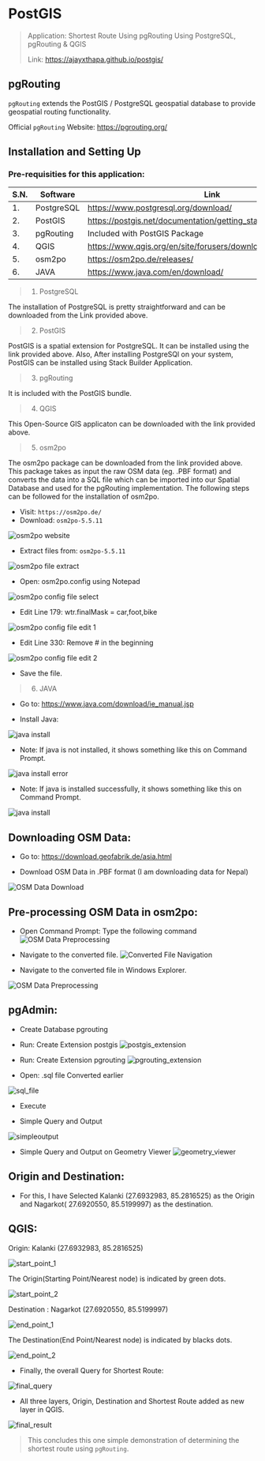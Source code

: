 # PostGIS
> Application: Shortest Route Using pgRouting Using PostgreSQL, pgRouting & QGIS
> 
> Link: https://ajayxthapa.github.io/postgis/

## pgRouting

`pgRouting` extends the PostGIS / PostgreSQL geospatial database to provide geospatial routing functionality. 

Official `pgRouting` Website: https://pgrouting.org/


## Installation and Setting Up 
### Pre-requisities for this application:

| S.N. | Software   | Link |
| ---- | ---------- | ----- |
| 1.   | PostgreSQL | https://www.postgresql.org/download/ |
| 2.   | PostGIS    | https://postgis.net/documentation/getting_started/install_windows/|
| 3.   | pgRouting  | Included with PostGIS Package      |
| 4.   |QGIS        | https://www.qgis.org/en/site/forusers/download.html   |
| 5.   |osm2po      | https://osm2po.de/releases/    |
| 6.   |JAVA        | https://www.java.com/en/download/    |

> 1. PostgreSQL

The installation of PostgreSQL is pretty straightforward and can be downloaded from the Link provided above.

> 2. PostGIS

PostGIS is a spatial extension for PostgreSQL. It can be installed using the link provided above. Also, After installing PostgreSQl on your system, PostGIS can be installed using Stack Builder Application.

> 3. pgRouting

It is included with the PostGIS bundle.

> 4. QGIS

This Open-Source GIS applicaton can be downloaded with the link provided above.

> 5. osm2po

The osm2po package can be downloaded from the link provided above. This package takes as input the raw OSM data (eg. .PBF format) and converts the data into a SQL file which can be imported into our Spatial Database and used for the pgRouting implementation. The following steps can be followed for the installation of osm2po.  
* Visit: `https://osm2po.de/`
* Download: `osm2po-5.5.11`  

![osm2po website](/images/osm2po_website.png "osm2po Website")

* Extract files from: `osm2po-5.5.11`

![osm2po file extract](/images/osm2po_windowsexplorer.png "osm2po Website")

* Open: osm2po.config using Notepad  

![osm2po config file select](/images/osm2po_configfileselect.png "osm2po Website")

* Edit Line 179: wtr.finalMask = car,foot,bike  

![osm2po config file edit 1](/images/osm2po_configfileedit1.png "osm2po Website")

* Edit Line 330: Remove # in the beginning  

![osm2po config file edit 2](/images/osm2po_configfileedit2.png "osm2po Website")

* Save the file.

> 6. JAVA  

* Go to: https://www.java.com/download/ie_manual.jsp  

* Install Java:  

![java install](/images/java_install.png "java install")
 
* Note: If java is not installed, it shows something like this on Command Prompt.  

![java install error](/images/java_notinstallederror.png "java install")

* Note: If java is installed successfully, it shows something like this on Command Prompt.

![java install](/images/java_installationsuccessful.png "java install")


## Downloading OSM Data:  
* Go to: https://download.geofabrik.de/asia.html  

* Download OSM Data in .PBF format (I am downloading data for Nepal)  

![OSM Data Download](/images/osm_datadownload.png "OSM Data Download")

## Pre-processing OSM Data in osm2po:  
* Open Command Prompt: Type the following command
![OSM Data Preprocessing](/images/osm2po_preprocessing.png "OSM Data Preprocessing")

* Navigate to the converted file.
![Converted File Navigation](/images/converted_file_command_prompt.png "Converted File Navigation")

* Navigate to the converted file in Windows Explorer.

![OSM Data Preprocessing](/images/converted_file_windows_explorer.png "OSM Data Preprocessing")

## pgAdmin:  

* Create Database pgrouting

* Run: Create Extension postgis
![postgis_extension](/images/postgis_extension.png "postgis_extension")

* Run: Create Extension pgrouting
![pgrouting_extension](/images/pgrouting_extension.png "pgrouting_extension")

* Open: .sql file Converted earlier

![sql_file](/images/sql_file.png "sql_file")

* Execute

* Simple Query and Output  

![simpleoutput](/images/simpleoutput.png "simpleoutput")

* Simple Query and Output on Geometry Viewer
![geometry_viewer](/images/geometry_viewer.png "geometry_viewer")

## Origin and Destination:
+ For this, I have Selected Kalanki (27.6932983, 85.2816525) as the Origin and Nagarkot( 27.6920550, 85.5199997) as the destination.

## QGIS:

Origin: Kalanki (27.6932983, 85.2816525) 

![start_point_1](/images/start_point_1.png "start_point_1")

The Origin(Starting Point/Nearest node) is indicated by green dots.

![start_point_2](/images/start_point_2.png "start_point_2")

Destination : Nagarkot (27.6920550, 85.5199997)

![end_point_1](/images/end_point_1.png "end_point_1")

The Destination(End Point/Nearest node) is indicated by blacks dots.

![end_point_2](/images/end_point_2.png "end_point_2")

* Finally, the overall Query for Shortest Route:

![final_query](/images/final_query.png "final_query")

* All three layers, Origin, Destination and Shortest Route added as new layer in QGIS.

![final_result](/images/final_result.png "final_result")

> This concludes this one simple demonstration of determining the shortest route using `pgRouting`.

